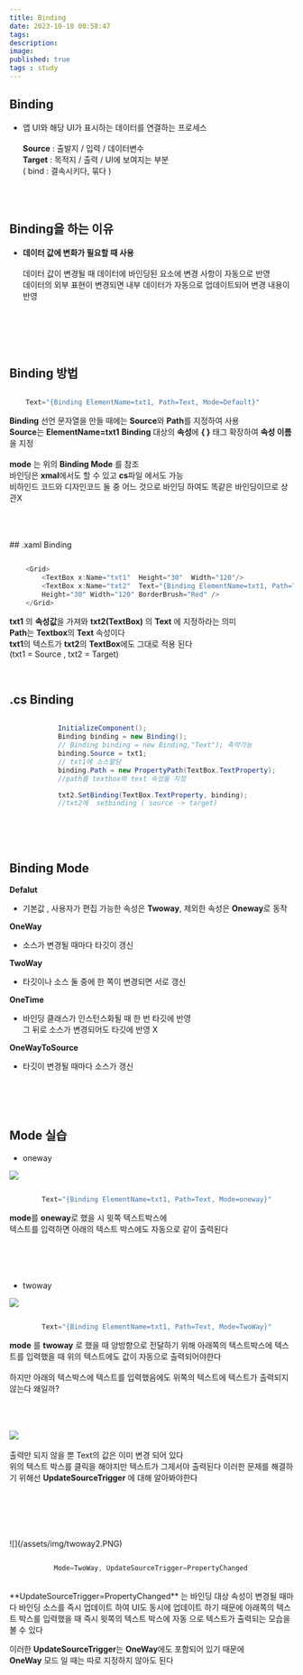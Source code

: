 ```yaml
---
title: Binding
date: 2023-10-18 00:58:47 
tags: 
description:
image: 
published: true
tags : study
---
```


## Binding
* 앱 UI와 해당 UI가 표시하는 데이터를 연결하는 프로세스<br><br>
  **Source** : 출발지 / 입력 / 데이터변수<br>
  **Target** : 목적지 / 출력 / UI에 보여지는 부분<br>
( bind : 결속시키다, 묶다 )<br>

<br><br>
## Binding을 하는 이유<br>
* **데이터 값에 변화가 필요할 때 사용**<br><br>
데이터 값이 변경될 때 데이터에 바인딩된 요소에 변경 사항이 자동으로 반영<br>
데이터의 외부 표현이 변경되면 내부 데이터가 자동으로 업데이트되어 변경 내용이 반영<br>
<br><br>

<br>
<br>

##  Binding 방법
```cs

    Text="{Binding ElementName=txt1, Path=Text, Mode=Default}"

```
**Binding** 선언 문자열을 만들 때에는 **Source**와 **Path**를 지정하여 사용 <br>
**Source**는 **ElementName=txt1**
**Binding** 대상의 **속성**에 **{ }** 태그 확장하여 **속성 이름**을 지정<br><br>
**mode** 는 위의 **Binding Mode** 를 참조<br>
바인딩은 **xmal**에서도 할 수 있고 **cs**파일 에서도 가능<br>
비하인드 코드와 디자인코드 둘 중 어느 것으로 바인딩 하여도 똑같은 바인딩이므로 상관X

<br>
<br>
<br>
## .xaml Binding

```cs

    <Grid>
        <TextBox x:Name="txt1"  Height="30"  Width="120"/>
        <TextBox x:Name="txt2"  Text="{Binding ElementName=txt1, Path=Text}" 
        Height="30" Width="120" BorderBrush="Red" />
    </Grid>

```

**txt1** 의 **속성값**을 가져와 **txt2(TextBox)** 의 **Text** 에 지정하라는 의미<br>
**Path**는 **Textbox**의 **Text** 속성이다<br>
**txt1**의 텍스트가 **txt2**의 **TextBox**에도 그대로 적용 된다<br> 
(txt1 = Source ,  txt2 = Target) <br> 

<br>

## .cs Binding
```cs

            InitializeComponent();
            Binding binding = new Binding();
            // Binding binding = new Binding,"Text"); 축약가능
            binding.Source = txt1;
            // txt1에 소스할당
            binding.Path = new PropertyPath(TextBox.TextProperty);
            //path를 textbox의 text 속성을 지정

            txt2.SetBinding(TextBox.TextProperty, binding);
            //txt2에  setbinding ( source -> target)

```
<br><br><br>

## Binding Mode

**Defalut**<br>
- 기본값 , 사용자가 편집 가능한 속성은 **Twoway**, 제외한 속성은 **Oneway**로 동작

 **OneWay**<br> 
 - 소스가 변경될 때마다 타깃이 갱신

 **TwoWay**<br>
 - 타깃이나 소스 둘 중에 한 쪽이 변경되면 서로 갱신
 
 **OneTime**<br>
 - 바인딩 클래스가 인스턴스화될 때 한 번 타깃에 반영 <br>
 그 뒤로 소스가 변경되어도 타깃에 반영 X<br>

 **OneWayToSource**<br>
 - 타깃이 변경될 때마다 소스가 갱신
<br><br><br><br><br>

## Mode 실습
- oneway

![](/assets/img/oneway.PNG)
```cs

        Text="{Binding ElementName=txt1, Path=Text, Mode=oneway}"

```
**mode**를 **oneway**로 했을 시 윗쪽 텍스트박스에 <br>텍스트를 입력하면
아래의 텍스트 박스에도 자동으로 같이 출력된다<br><br>
<br><br>
<br>

- twoway


![](/assets/img/twoway.PNG)

```cs

        Text="{Binding ElementName=txt1, Path=Text, Mode=TwoWay}"


```
**mode** 를 **twoway** 로 했을 때 양방향으로 전달하기 위해 아래쪽의 텍스트박스에 텍스트를 입력했을 때 위의 텍스트에도 값이 자동으로 출력되어야한다 <br><br> 하지만 아래의 텍스박스에 텍스트를 입력했음에도 위쪽의 텍스트에 텍스트가 출력되지 않는다 왜일까?
<br><br><br><br>

![](/assets/img/twoway1.PNG)
<br>
<br>출력만 되지 않을 뿐 Text의 값은 이미 변경 되어 있다<br>
위의 텍스트 박스를 클릭을 해야지만 텍스트가 그제서야 출력된다
이러한 문제를 해결하기 위해선 **UpdateSourceTrigger** 에 대해 알아봐야한다


<br>
<br>
<br>
<br>
<br>
![](/assets/img/twoway2.PNG)

```cs

           Mode=TwoWay, UpdateSourceTrigger=PropertyChanged

```
<br>
 **UpdateSourceTrigger=PropertyChanged** 는
바인딩 대상 속성이 변경될 때마다 바인딩 소스를 즉시 업데이트 하여
UI도 동시에 업데이트 하기 때문에 아래쪽의 텍스트 박스를 입력했을 때 즉시 윗쪽의 텍스트 박스에 자동 으로 텍스트가 출력되는 모습을 볼 수 있다

이러한 **UpdateSourceTrigger**는 **OneWay**에도 포함되어 있기 때문에<br> **OneWay** 모드 일 때는 따로 지정하지 않아도 된다

